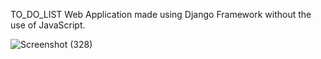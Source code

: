 TO_DO_LIST Web Application made using Django Framework without the use of JavaScript.

![Screenshot (328)](https://github.com/murali2601/To-Do-List/assets/89293722/a7f60b7f-eec1-4558-896c-9714fd63b744)
